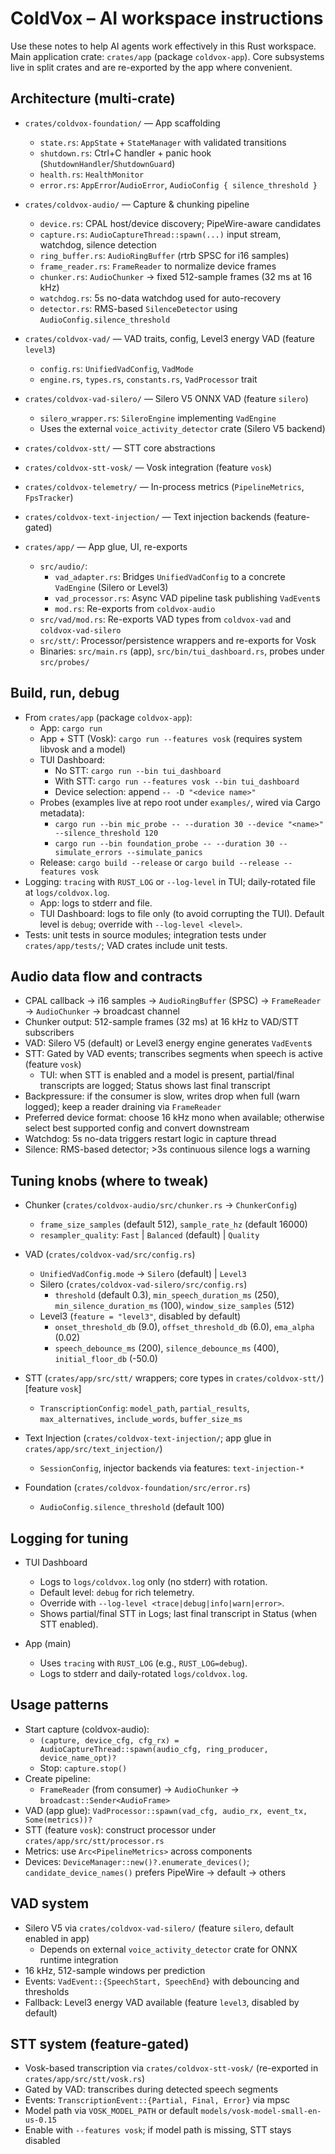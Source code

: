 # ColdVox – AI workspace instructions

Use these notes to help AI agents work effectively in this Rust workspace. Main application crate: `crates/app` (package `coldvox-app`). Core subsystems live in split crates and are re-exported by the app where convenient.

## Architecture (multi-crate)

- `crates/coldvox-foundation/` — App scaffolding
  - `state.rs`: `AppState` + `StateManager` with validated transitions
  - `shutdown.rs`: Ctrl+C handler + panic hook (`ShutdownHandler`/`ShutdownGuard`)
  - `health.rs`: `HealthMonitor`
  - `error.rs`: `AppError`/`AudioError`, `AudioConfig { silence_threshold }`

- `crates/coldvox-audio/` — Capture & chunking pipeline
  - `device.rs`: CPAL host/device discovery; PipeWire-aware candidates
  - `capture.rs`: `AudioCaptureThread::spawn(...)` input stream, watchdog, silence detection
  - `ring_buffer.rs`: `AudioRingBuffer` (rtrb SPSC for i16 samples)
  - `frame_reader.rs`: `FrameReader` to normalize device frames
  - `chunker.rs`: `AudioChunker` → fixed 512-sample frames (32 ms at 16 kHz)
  - `watchdog.rs`: 5s no-data watchdog used for auto-recovery
  - `detector.rs`: RMS-based `SilenceDetector` using `AudioConfig.silence_threshold`

- `crates/coldvox-vad/` — VAD traits, config, Level3 energy VAD (feature `level3`)
  - `config.rs`: `UnifiedVadConfig`, `VadMode`
  - `engine.rs`, `types.rs`, `constants.rs`, `VadProcessor` trait

- `crates/coldvox-vad-silero/` — Silero V5 ONNX VAD (feature `silero`)
  - `silero_wrapper.rs`: `SileroEngine` implementing `VadEngine`
  - Uses the external `voice_activity_detector` crate (Silero V5 backend)

- `crates/coldvox-stt/` — STT core abstractions

- `crates/coldvox-stt-vosk/` — Vosk integration (feature `vosk`)

- `crates/coldvox-telemetry/` — In-process metrics (`PipelineMetrics`, `FpsTracker`)

- `crates/coldvox-text-injection/` — Text injection backends (feature-gated)

- `crates/app/` — App glue, UI, re-exports
  - `src/audio/`:
    - `vad_adapter.rs`: Bridges `UnifiedVadConfig` to a concrete `VadEngine` (Silero or Level3)
    - `vad_processor.rs`: Async VAD pipeline task publishing `VadEvent`s
    - `mod.rs`: Re-exports from `coldvox-audio`
  - `src/vad/mod.rs`: Re-exports VAD types from `coldvox-vad` and `coldvox-vad-silero`
  - `src/stt/`: Processor/persistence wrappers and re-exports for Vosk
  - Binaries: `src/main.rs` (app), `src/bin/tui_dashboard.rs`, probes under `src/probes/`

## Build, run, debug

- From `crates/app` (package `coldvox-app`):
  - App: `cargo run`
  - App + STT (Vosk): `cargo run --features vosk` (requires system libvosk and a model)
  - TUI Dashboard:
    - No STT: `cargo run --bin tui_dashboard`
    - With STT: `cargo run --features vosk --bin tui_dashboard`
    - Device selection: append `-- -D "<device name>"`
  - Probes (examples live at repo root under `examples/`, wired via Cargo metadata):
    - `cargo run --bin mic_probe -- --duration 30 --device "<name>" --silence_threshold 120`
    - `cargo run --bin foundation_probe -- --duration 30 --simulate_errors --simulate_panics`
  - Release: `cargo build --release` or `cargo build --release --features vosk`
- Logging: `tracing` with `RUST_LOG` or `--log-level` in TUI; daily-rotated file at `logs/coldvox.log`.
  - App: logs to stderr and file.
  - TUI Dashboard: logs to file only (to avoid corrupting the TUI). Default level is `debug`; override with `--log-level <level>`.
- Tests: unit tests in source modules; integration tests under `crates/app/tests/`; VAD crates include unit tests.

## Audio data flow and contracts
- CPAL callback → i16 samples → `AudioRingBuffer` (SPSC) → `FrameReader` → `AudioChunker` → broadcast channel
- Chunker output: 512-sample frames (32 ms) at 16 kHz to VAD/STT subscribers
- VAD: Silero V5 (default) or Level3 energy engine generates `VadEvent`s
- STT: Gated by VAD events; transcribes segments when speech is active (feature `vosk`)
  - TUI: when STT is enabled and a model is present, partial/final transcripts are logged; Status shows last final transcript
- Backpressure: if the consumer is slow, writes drop when full (warn logged); keep a reader draining via `FrameReader`
- Preferred device format: choose 16 kHz mono when available; otherwise select best supported config and convert downstream
- Watchdog: 5s no-data triggers restart logic in capture thread
- Silence: RMS-based detector; >3s continuous silence logs a warning

## Tuning knobs (where to tweak)

- Chunker (`crates/coldvox-audio/src/chunker.rs` → `ChunkerConfig`)
  - `frame_size_samples` (default 512), `sample_rate_hz` (default 16000)
  - `resampler_quality`: `Fast` | `Balanced` (default) | `Quality`

- VAD (`crates/coldvox-vad/src/config.rs`)
  - `UnifiedVadConfig.mode` → `Silero` (default) | `Level3`
  - Silero (`crates/coldvox-vad-silero/src/config.rs`)
    - `threshold` (default 0.3), `min_speech_duration_ms` (250), `min_silence_duration_ms` (100), `window_size_samples` (512)
  - Level3 (`feature = "level3"`, disabled by default)
    - `onset_threshold_db` (9.0), `offset_threshold_db` (6.0), `ema_alpha` (0.02)
    - `speech_debounce_ms` (200), `silence_debounce_ms` (400), `initial_floor_db` (-50.0)

- STT (`crates/app/src/stt/` wrappers; core types in `crates/coldvox-stt/`) [feature `vosk`]
  - `TranscriptionConfig`: `model_path`, `partial_results`, `max_alternatives`, `include_words`, `buffer_size_ms`

- Text Injection (`crates/coldvox-text-injection/`; app glue in `crates/app/src/text_injection/`)
  - `SessionConfig`, injector backends via features: `text-injection-*`

- Foundation (`crates/coldvox-foundation/src/error.rs`)
  - `AudioConfig.silence_threshold` (default 100)

## Logging for tuning

- TUI Dashboard
  - Logs to `logs/coldvox.log` only (no stderr) with rotation.
  - Default level: `debug` for rich telemetry.
  - Override with `--log-level <trace|debug|info|warn|error>`.
  - Shows partial/final STT in Logs; last final transcript in Status (when STT enabled).

- App (main)
  - Uses `tracing` with `RUST_LOG` (e.g., `RUST_LOG=debug`).
  - Logs to stderr and daily-rotated `logs/coldvox.log`.

## Usage patterns
- Start capture (coldvox-audio):
  - `(capture, device_cfg, cfg_rx) = AudioCaptureThread::spawn(audio_cfg, ring_producer, device_name_opt)?`
  - Stop: `capture.stop()`
- Create pipeline:
  - `FrameReader` (from consumer) → `AudioChunker` → `broadcast::Sender<AudioFrame>`
- VAD (app glue): `VadProcessor::spawn(vad_cfg, audio_rx, event_tx, Some(metrics))?`
- STT (feature `vosk`): construct processor under `crates/app/src/stt/processor.rs`
- Metrics: use `Arc<PipelineMetrics>` across components
- Devices: `DeviceManager::new()?.enumerate_devices()`; `candidate_device_names()` prefers PipeWire → default → others

## VAD system
- Silero V5 via `crates/coldvox-vad-silero/` (feature `silero`, default enabled in app)
  - Depends on external `voice_activity_detector` crate for ONNX runtime integration
- 16 kHz, 512-sample windows per prediction
- Events: `VadEvent::{SpeechStart, SpeechEnd}` with debouncing and thresholds
- Fallback: Level3 energy VAD available (feature `level3`, disabled by default)

## STT system (feature-gated)
- Vosk-based transcription via `crates/coldvox-stt-vosk/` (re-exported in `crates/app/src/stt/vosk.rs`)
- Gated by VAD: transcribes during detected speech segments
- Events: `TranscriptionEvent::{Partial, Final, Error}` via mpsc
- Model path via `VOSK_MODEL_PATH` or default `models/vosk-model-small-en-us-0.15`
- Enable with `--features vosk`; if model path is missing, STT stays disabled
